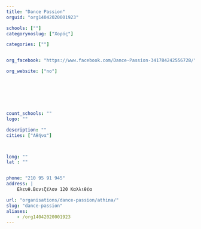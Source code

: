 ```yaml
---
title: "Dance Passion"
orguid: "org14042020001923"

schools: [""]
categorynoslug: ["Χορός"]

categories: [""]


org_facebook: "https://www.facebook.com/Dance-Passion-341784242556728/"

org_website: ["no"]







count_schools: ""
logo: ""

description: ""
cities: ["Αθήνα"]



long: ""
lat : ""


phone: "210 95 91 945"
address: |
    Ελευθ.Βενιζέλου 120 Καλλιθέα

url: "organisations/dance-passion/athina/"
slug: "dance-passion"
aliases:
    - /org14042020001923
---
```



